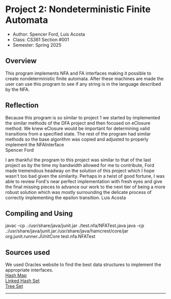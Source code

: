 # Project 2: Nondeterministic Finite Automata

* Author: Spencer Ford, Luis Acosta
* Class: CS361 Section #001
* Semester: Spring 2025

## Overview

This program implements NFA and FA interfaces making it possible to create nondeterministic finite automata.
After these machines are made the user can use this program to see if any string is in the language described by
the NFA.

## Reflection

Because this program is so similar to project 1 we started by implemented the similar methods of the 
DFA project and then focused on eClosure method. We knew eClosure would be important for determining
valid transitions from a specified state. The rest of the program had similar methods so the base
algorithm was copied and adjusted to properly implement the NFAInterface<br />
Spencer Ford

I am thankful the program to this project was similar to that of the last project as by the time
my bandwidth allowed for me to contribute, Ford made tremendous headway on the solution of this project
which I hope wasn't too bad given the similarity. Perhaps in a twist of good fortune, I was able to review
Ford's near perfect implementation with fresh eyes and give the final missing pieces to advance our work to
the next tier of being a more robust solution which was mostly surrounding the delicate process of
correctly implementing the epsilon transition.
Luis Acosta

## Compiling and Using

javac -cp .:/usr/share/java/junit.jar ./test.nfa/NFATest.java
java -cp .:/usr/share/java/junit.jar:/usr/share/java/hamcrest/core/jar
org.junit.runner.JUnitCore test.nfa.NFATest

## Sources used

We used Oracles website to find the best data structures to implement the appropriate interfaces. <br />
[Hash Map](https://docs.oracle.com/javase/8/docs/api/java/util/HashMap.html) <br />
[Linked Hash Set](https://docs.oracle.com/javase/8/docs/api/java/util/LinkedHashSet.html) <br />
[Tree Set](https://docs.oracle.com/javase/8/docs/api/java/util/TreeSet.html) <br />

----------
